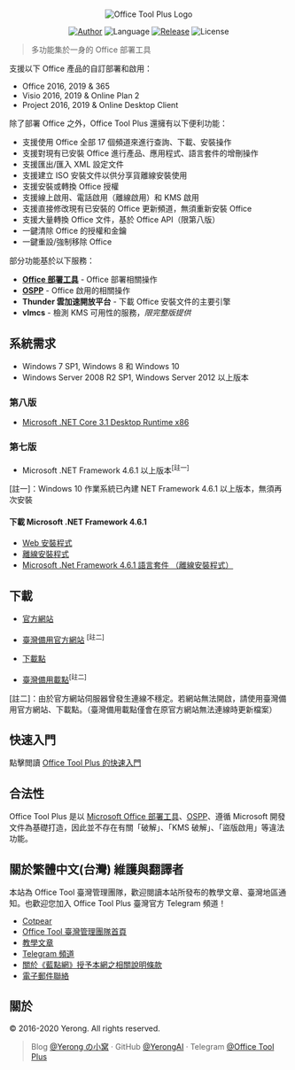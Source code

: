 #

<p align="center">
<img alt="Office Tool Plus Logo" src="https://otp.landian.vip/static/images/logo.png"/>
</p>

<p align="center">
<a href="https://www.coolhub.top/" target="_blank"><img alt="Author" src="https://img.shields.io/badge/Author-Yerong-blue?style=flat-square"/></a>
<img alt="Language" src="https://img.shields.io/badge/Language-C%23-green?style=flat-square"/>
<a href="https://otp.landian.vip/" target="_blank"><img alt="Release" src="https://img.shields.io/github/v/release/YerongAI/Office-Tool?style=flat-square"/></a>
<img alt="License" src="https://img.shields.io/github/license/YerongAI/Office-Tool?style=flat-square"/>
</p>

> 多功能集於一身的 Office 部署工具

支援以下 Office 產品的自訂部署和啟用：

- Office 2016, 2019 & 365
- Visio 2016, 2019 & Online Plan 2
- Project 2016, 2019 & Online Desktop Client

除了部署 Office 之外，Office Tool Plus 還擁有以下便利功能：

- 支援使用 Office 全部 17 個頻道來進行查詢、下載、安裝操作
- 支援對現有已安裝 Office 進行產品、應用程式、語言套件的增刪操作
- 支援匯出/匯入 XML 設定文件
- 支援建立 ISO 安裝文件以供分享貨離線安裝使用
- 支援安裝或轉換 Office 授權
- 支援線上啟用、電話啟用（離線啟用）和 KMS 啟用
- 支援直接修改現有已安裝的 Office 更新頻道，無須重新安裝 Office
- 支援大量轉換 Office 文件，基於 Office API（限第八版）
- 一鍵清除 Office 的授權和金鑰
- 一鍵重設/強制移除 Office

部分功能基於以下服務：

- **[Office 部署工具](https://docs.microsoft.com/en-us/deployoffice/overview-office-deployment-tool)** - Office 部署相關操作
- **[OSPP](https://docs.microsoft.com/en-us/DeployOffice/vlactivation/tools-to-manage-volume-activation-of-office)** - Office 啟用的相關操作
- **Thunder 雲加速開放平台** - 下載 Office 安裝文件的主要引擎
- **vlmcs** - 檢測 KMS 可用性的服務，*限完整版提供*

## 系統需求

- Windows 7 SP1, Windows 8 和 Windows 10
- Windows Server 2008 R2 SP1, Windows Server 2012 以上版本

### 第八版

- [Microsoft .NET Core 3.1 Desktop Runtime x86](https://dotnet.microsoft.com/download/dotnet-core/3.1)

### 第七版

- Microsoft .NET Framework 4.6.1 以上版本<sup>[註一]</sup>

[註一]：Windows 10 作業系統已內建 NET Framework 4.6.1 以上版本，無須再次安裝

#### 下載 Microsoft .NET Framework 4.6.1

- [Web 安裝程式](http://go.microsoft.com/fwlink/?LinkId=780597)
- [離線安裝程式](http://go.microsoft.com/fwlink/?LinkId=780601)
- [Microsoft .Net Framework 4.6.1 語言套件 （離線安裝程式）](http://go.microsoft.com/fwlink/?LinkId=780604)

## 下載

- [官方網站](https://otp.landian.vip/)

- [臺灣備用官方網站](https://otp.cotpear.com/zh-tw/) <sup>[註二]</sup>
- [下載點](https://download.coolhub.top/)
- [臺灣備用載點](https://drive.google.com/drive/folders/1G8RP4ZS_npYa7bk7Fb9So7AVRc4Zk3no)<sup>[註二]</sup>

[註二]：由於官方網站伺服器曾發生連線不穩定。若網站無法開啟，請使用臺灣備用官方網站、下載點。（臺灣備用載點僅會在原官方網站無法連線時更新檔案）

## 快速入門

點擊閲讀 [Office Tool Plus 的快速入門](https://github.com/YerongAI/Office-Tool/wiki/Office-Tool-Plus-%E5%BF%AB%E9%80%9F%E5%85%A5%E9%96%80)

## 合法性

Office Tool Plus 是以 [Microsoft Office 部署工具](https://docs.microsoft.com/zh-tw/DeployOffice/overview-of-the-office-2016-deployment-tool)、[OSPP](https://docs.microsoft.com/zh-tw/DeployOffice/vlactivation/tools-to-manage-volume-activation-of-office)、遵循 Microsoft 開發文件為基礎打造，因此並不存在有關「破解」、「KMS 破解」、「盜版啟用」等違法功能。

## 關於繁體中文(台灣) 維護與翻譯者

本站為 Office Tool 臺灣管理團隊，歡迎閱讀本站所發布的教學文章、臺灣地區通知。也歡迎您加入 Office Tool Plus 臺灣官方 Telegram 頻道！

- [Cotpear](https://www.cotpear.com)
- [Office Tool 臺灣管理團隊首頁](https://www.cotpear.com/p/office-tool-taiwan-official-website.html)
- [教學文章](https://www.cotpear.com/search/label/Office)
- [Telegram 頻道](https://t.me/ot_channel_tw)
- [關於《藍點網》授予本網之相關說明條款](https://policies.cotpear.com/terms/)
- [電子郵件聯絡](customer@cotpear.com)

## 關於

© 2016-2020 Yerong. All rights reserved.

> Blog [@Yerong の小窝](https://www.coolhub.top/) · GitHub [@YerongAI](https://github.com/YerongAI) · Telegram [@Office Tool Plus](https://t.me/otp_channel)
